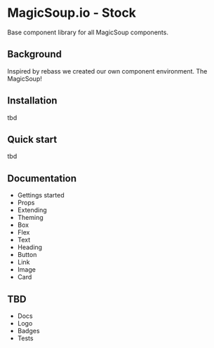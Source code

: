 # MagicSoup.io - Stock

Base component library for all MagicSoup components.

## Background

Inspired by rebass we created our own component environment. The MagicSoup! 

## Installation
tbd

## Quick start
tbd

## Documentation

- Gettings started
- Props
- Extending
- Theming
- Box
- Flex
- Text
- Heading
- Button
- Link
- Image
- Card


## TBD
- Docs
- Logo
- Badges
- Tests
